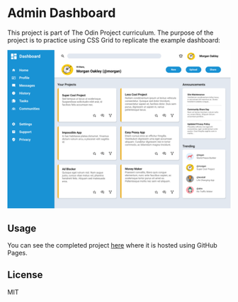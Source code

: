 # Admin Dashboard

This project is part of The Odin Project curriculum. The purpose of the project is to practice using CSS Grid to replicate the example dashboard:

![admin dashboard](example.png)

## Usage

You can see the completed project [here](#) where it is hosted using GitHub Pages.

## License
MIT